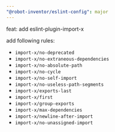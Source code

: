 ```yaml
---
"@robot-inventor/eslint-config": major
---
```


feat: add eslint-plugin-import-x

add following rules:

- `import-x/no-deprecated`
- `import-x/no-extraneous-dependencies`
- `import-x/no-absolute-path`
- `import-x/no-cycle`
- `import-x/no-self-import`
- `import-x/no-useless-path-segments`
- `import-x/exports-last`
- `import-x/first`
- `import-x/group-exports`
- `import-x/max-dependencies`
- `import-x/newline-after-import`
- `import-x/no-unassigned-import`
